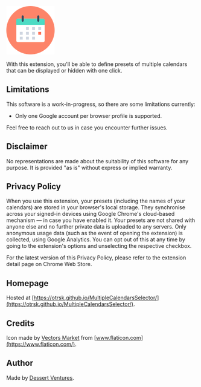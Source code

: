 ![](icon128.png)

With this extension, you'll be able to define presets of multiple calendars that can be displayed or hidden with one click.


## Limitations

This software is a work-in-progress, so there are some limitations currently:

- Only one Google account per browser profile is supported.

Feel free to reach out to us in case you encounter further issues.


## Disclaimer

No representations are made about the suitability of this software for any purpose. It is provided "as is" without express or implied warranty.


## Privacy Policy

When you use this extension, your presets (including the names of your calendars) are stored in your browser's local storage. They synchronise across your signed-in devices using Google Chrome's cloud-based mechanism — in case you have enabled it. Your presets are not shared with anyone else and no further private data is uploaded to any servers. Only anonymous usage data (such as the event of opening the extension) is collected, using Google Analytics. You can opt out of this at any time by going to the extension's options and unselecting the respective checkbox.

For the latest version of this Privacy Policy, please refer to the extension detail page on Chrome Web Store.


## Homepage

Hosted at [https://otrsk.github.io/MultipleCalendarsSelector/](https://otrsk.github.io/MultipleCalendarsSelector/).


## Credits

Icon made by [Vectors Market](https://www.flaticon.com/authors/vectors-market) from [www.flaticon.com](https://www.flaticon.com/).


## Author

Made by [Dessert Ventures](https://dessertventures.com).
